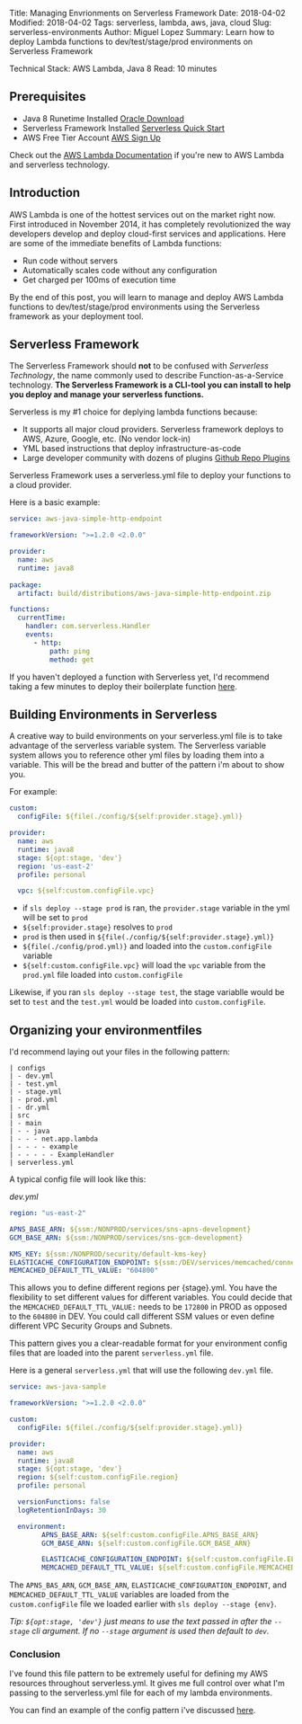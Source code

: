 Title: Managing Envrionments on Serverless Framework
Date: 2018-04-02
Modified: 2018-04-02
Tags: serverless, lambda, aws, java, cloud
Slug: serverless-environments
Author: Miguel Lopez
Summary: Learn how to deploy Lambda functions to dev/test/stage/prod environments on Serverless Framework

Technical Stack: AWS Lambda, Java 8 
Read: 10 minutes 

## **Prerequisites** 

- Java 8 Runetime Installed [Oracle Download](http://www.oracle.com/technetwork/java/javase/downloads/jdk8-downloads-2133151.html)
- Serverless Framework Installed [Serverless Quick Start](https://serverless.com/framework/docs/getting-started/)
- AWS Free Tier Account [AWS Sign Up](https://aws.amazon.com/free/)

Check out the [AWS Lambda Documentation](https://aws.amazon.com/lambda/) if you're new to AWS Lambda and serverless technology.

## **Introduction**

AWS Lambda is one of the hottest services out on the market right now. First introduced in November 2014, it has completely revolutionized the way developers develop and deploy cloud-first services and applications. Here are some of the immediate benefits of Lambda functions:

- Run code without servers
- Automatically scales code without any configuration
- Get charged per 100ms of execution time

By the end of this post, you will learn to manage and deploy AWS Lambda functions to dev/test/stage/prod environments using the Serverless framework as your deployment tool. 

## **Serverless Framework**

The Serverless Framework should **not** to be confused with _Serverless Technology_, the name commonly used to describe Function-as-a-Service technology. **The Serverless Framework is a CLI-tool you can install to help you deploy and manage your serverless functions.**

Serverless is my #1 choice for deplying lambda functions because: 

- It supports all major cloud providers. Serverless framework deploys to AWS, Azure, Google, etc. (No vendor lock-in)
- YML based instructions that deploy infrastructure-as-code
- Large developer community with dozens of plugins [Github Repo Plugins](https://github.com/serverless/plugins)

Serverless Framework uses a serverless.yml file to deploy your functions to a cloud provider. 

Here is a basic example:

```yml
service: aws-java-simple-http-endpoint

frameworkVersion: ">=1.2.0 <2.0.0"

provider:
  name: aws
  runtime: java8
  
package:
  artifact: build/distributions/aws-java-simple-http-endpoint.zip

functions:
  currentTime:
    handler: com.serverless.Handler
    events:
      - http:
          path: ping
          method: get
```

If you haven't deployed a function with Serverless yet, I'd recommend taking a few minutes to deploy their boilerplate function [here](https://serverless.com/framework/docs/providers/aws/guide/quick-start/).

## **Building Environments in Serverless**

A creative way to build environments on your serverless.yml file is to take advantage of the serverless variable system. The Serverless variable system allows you to reference other yml files by loading them into a variable. This will be the bread and butter of the pattern i'm about to show you.

For example: 
```yml
custom:
  configFile: ${file(./config/${self:provider.stage}.yml)}

provider:
  name: aws
  runtime: java8
  stage: ${opt:stage, 'dev'}
  region: 'us-east-2'
  profile: personal

  vpc: ${self:custom.configFile.vpc}
```

- if ```sls deploy --stage prod``` is ran, the ```provider.stage``` variable in the yml will be set to ```prod```
- ```${self:provider.stage}``` resolves to ```prod ```
- ```prod``` is then used in ```${file(./config/${self:provider.stage}.yml)}```
- ```${file(./config/prod.yml)}``` and loaded into the ``custom.configFile`` variable
- ```${self:custom.configFile.vpc}``` will load the ```vpc``` variable from the ```prod.yml``` file loaded into ```custom.configFile```

Likewise, if you ran ```sls deploy --stage test```, the stage variablle would be set to ```test``` and the ```test.yml``` would be loaded into ```custom.configFile```. 

## **Organizing your environmentfiles** 

I'd recommend laying out your files in the following pattern:

```
| configs 
| - dev.yml
| - test.yml
| - stage.yml
| - prod.yml
| - dr.yml
| src 
| - main
| - - java
| - - - net.app.lambda
| - - - - example
| - - - - - ExampleHandler
| serverless.yml
```

A typical config file will look like this:

_dev.yml_
```yml
region: "us-east-2"

APNS_BASE_ARN: ${ssm:/NONPROD/services/sns-apns-development}
GCM_BASE_ARN: ${ssm:/NONPROD/services/sns-gcm-development}

KMS_KEY: ${ssm:/NONPROD/security/default-kms-key}
ELASTICACHE_CONFIGURATION_ENDPOINT: ${ssm:/DEV/services/memcached/connection-url}
MEMCACHED_DEFAULT_TTL_VALUE: "604800"
```
This allows you to define different regions per {stage}.yml. You have the flexibility to set different values for different variables. You could decide that the ```MEMCACHED_DEFAULT_TTL_VALUE:``` needs to be ```172800``` in PROD as opposed to the ```604800``` in DEV. You could call different SSM values or even define different VPC Security Groups and Subnets. 

This pattern gives you a clear-readable format for your environment config files that are loaded into the parent ```serverless.yml``` file. 

Here is a general ```serverless.yml``` that will use the following ```dev.yml``` file. 

```yml
service: aws-java-sample

frameworkVersion: ">=1.2.0 <2.0.0"

custom:
  configFile: ${file(./config/${self:provider.stage}.yml)}

provider:
  name: aws
  runtime: java8
  stage: ${opt:stage, 'dev'}
  region: ${self:custom.configFile.region}
  profile: personal

  versionFunctions: false
  logRetentionInDays: 30

  environment:
        APNS_BASE_ARN: ${self:custom.configFile.APNS_BASE_ARN}
        GCM_BASE_ARN: ${self:custom.configFile.GCM_BASE_ARN}

        ELASTICACHE_CONFIGURATION_ENDPOINT: ${self:custom.configFile.ELASTICACHE_CONFIGURATION_ENDPOINT}
        MEMCACHED_DEFAULT_TTL_VALUE: ${self:custom.configFile.MEMCACHED_DEFAULT_TTL_VALUE}
```

The ```APNS_BAS_ARN```, ```GCM_BASE_ARN```, ```ELASTICACHE_CONFIGURATION_ENDPOINT```, and ```MEMCACHED_DEFAULT_TTL_VALUE``` variables are loaded from the ```custom.configFile``` file we loaded earlier with ```sls deploy --stage {env}```.

_Tip: ```${opt:stage, 'dev'}``` just means to use the text passed in after the ```--stage``` cli argument. If no ```--stage``` argument is used then default to ```dev```._ 

### **Conclusion**

I've found this file pattern to be extremely useful for defining my AWS resources throughout serverless.yml. It gives me full control over what I'm passing to the serverless.yml file for each of my lambda environments. 

You can find an example of the config pattern i've discussed [here](https://github.com/lopezm1/java-aws-template/tree/master/app-lambda).


